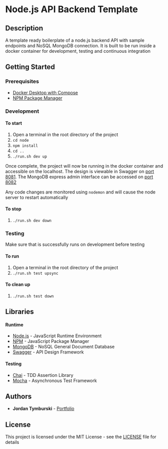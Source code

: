 # Node.js API Backend Template

## Description

A template ready boilerplate of a node.js backend API with sample endpoints and NoSQL MongoDB connection.
It is built to be run inside a docker container for development, testing and continuous integration

## Getting Started

### Prerequisites

* [Docker Desktop with Compose](https://www.docker.com/products/docker-desktop/)
* [NPM Package Manager](https://www.npmjs.com/)

### Development

#### To start
1. Open a terminal in the root directory of the project
1. `cd node`
1. `npm install`
1. `cd ..`
1. `./run.sh dev up`

Once complete, the project will now be running in the docker container and accessible on the localhost.
The design is viewable in Swagger on [port 8081](http://localhost:8081).
The MongoDB express admin interface can be accessed on [port 8082](http://localhost:8082)

Any code changes are monitored using `nodemon` and will cause the node server to restart automatically

#### To stop
1. `./run.sh dev down`

### Testing

Make sure that is successfully runs on development before testing

#### To run
1. Open a terminal in the root directory of the project
1. `./run.sh test upsync`

#### To clean up
1. `./run.sh test down`

## Libraries

#### Runtime
* [Node.js](https://nodejs.org/) - JavaScript Runtime Environment
* [NPM](https://www.npmjs.com/) - JavaScript Package Manager
* [MongoDB](https://www.mongodb.com/) - NoSQL General Document Database
* [Swagger](https://swagger.io/) - API Design Framework

#### Testing
* [Chai](https://www.chaijs.com/) - TDD Assertion Library
* [Mocha](https://mochajs.org/) - Asynchronous Test Framework

## Authors

* **Jordan Tymburski** - [Portfolio](https://jordantymburski.com/)

## License

This project is licensed under the MIT License - see the [LICENSE](LICENSE) file for details
